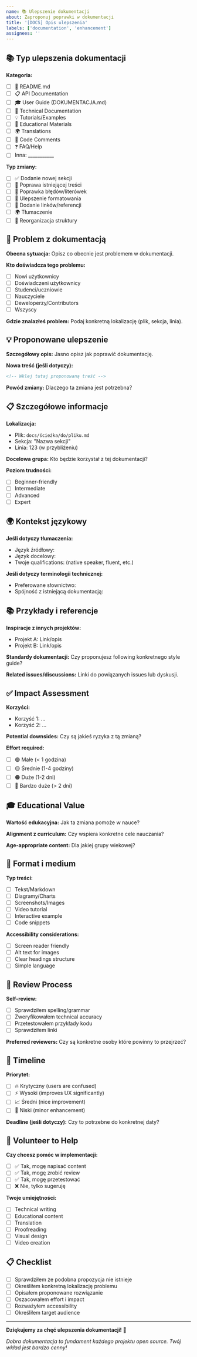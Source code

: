 ```yaml
---
name: 📚 Ulepszenie dokumentacji
about: Zaproponuj poprawki w dokumentacji
title: '[DOCS] Opis ulepszenia'
labels: ['documentation', 'enhancement']
assignees: ''
---
```


## 📚 Typ ulepszenia dokumentacji

**Kategoria:**
- [ ] 📖 README.md
- [ ] 📋 API Documentation
- [ ] 🎓 User Guide (DOKUMENTACJA.md)
- [ ] 🔧 Technical Documentation
- [ ] 💡 Tutorials/Examples
- [ ] 🏫 Educational Materials
- [ ] 🌍 Translations
- [ ] 📱 Code Comments
- [ ] ❓ FAQ/Help
- [ ] Inna: ___________

**Typ zmiany:**
- [ ] ✅ Dodanie nowej sekcji
- [ ] 📝 Poprawa istniejącej treści
- [ ] 🔧 Poprawka błędów/literówek
- [ ] 🎨 Ulepszenie formatowania
- [ ] 🔗 Dodanie linków/referencji
- [ ] 🌍 Tłumaczenie
- [ ] 🧹 Reorganizacja struktury

## 🎯 Problem z dokumentacją

**Obecna sytuacja:**
Opisz co obecnie jest problemem w dokumentacji.

**Kto doświadcza tego problemu:**
- [ ] Nowi użytkownicy
- [ ] Doświadczeni użytkownicy
- [ ] Studenci/uczniowie
- [ ] Nauczyciele
- [ ] Deweloperzy/Contributors
- [ ] Wszyscy

**Gdzie znalazłeś problem:**
Podaj konkretną lokalizację (plik, sekcja, linia).

## 💡 Proponowane ulepszenie

**Szczegółowy opis:**
Jasno opisz jak poprawić dokumentację.

**Nowa treść (jeśli dotyczy):**
```markdown
<!-- Wklej tutaj proponowaną treść -->
```

**Powód zmiany:**
Dlaczego ta zmiana jest potrzebna?

## 📋 Szczegółowe informacje

**Lokalizacja:**
- Plik: `docs/ścieżka/do/pliku.md`
- Sekcja: "Nazwa sekcji"
- Linia: 123 (w przybliżeniu)

**Docelowa grupa:**
Kto będzie korzystał z tej dokumentacji?

**Poziom trudności:**
- [ ] Beginner-friendly
- [ ] Intermediate
- [ ] Advanced
- [ ] Expert

## 🌍 Kontekst językowy

**Jeśli dotyczy tłumaczenia:**
- Język źródłowy: 
- Język docelowy: 
- Twoje qualifications: (native speaker, fluent, etc.)

**Jeśli dotyczy terminologii technicznej:**
- Preferowane słownictwo: 
- Spójność z istniejącą dokumentacją: 

## 📚 Przykłady i referencje

**Inspiracje z innych projektów:**
- Projekt A: Link/opis
- Projekt B: Link/opis

**Standardy dokumentacji:**
Czy proponujesz following konkretnego style guide?

**Related issues/discussions:**
Linki do powiązanych issues lub dyskusji.

## ✅ Impact Assessment

**Korzyści:**
- Korzyść 1: ...
- Korzyść 2: ...

**Potential downsides:**
Czy są jakieś ryzyka z tą zmianą?

**Effort required:**
- [ ] 🟢 Małe (< 1 godzina)
- [ ] 🟡 Średnie (1-4 godziny)
- [ ] 🟠 Duże (1-2 dni)
- [ ] 🔴 Bardzo duże (> 2 dni)

## 🎓 Educational Value

**Wartość edukacyjna:**
Jak ta zmiana pomoże w nauce?

**Alignment z curriculum:**
Czy wspiera konkretne cele nauczania?

**Age-appropriate content:**
Dla jakiej grupy wiekowej?

## 📱 Format i medium

**Typ treści:**
- [ ] Tekst/Markdown
- [ ] Diagramy/Charts
- [ ] Screenshots/Images
- [ ] Video tutorial
- [ ] Interactive example
- [ ] Code snippets

**Accessibility considerations:**
- [ ] Screen reader friendly
- [ ] Alt text for images
- [ ] Clear headings structure
- [ ] Simple language

## 🔄 Review Process

**Self-review:**
- [ ] Sprawdziłem spelling/grammar
- [ ] Zweryfikowałem technical accuracy
- [ ] Przetestowałem przykłady kodu
- [ ] Sprawdziłem linki

**Preferred reviewers:**
Czy są konkretne osoby które powinny to przejrzeć?

## 📅 Timeline

**Priorytet:**
- [ ] 🔥 Krytyczny (users are confused)
- [ ] ⚡ Wysoki (improves UX significantly)
- [ ] 📈 Średni (nice improvement)
- [ ] 🔮 Niski (minor enhancement)

**Deadline (jeśli dotyczy):**
Czy to potrzebne do konkretnej daty?

## 💪 Volunteer to Help

**Czy chcesz pomóc w implementacji:**
- [ ] ✅ Tak, mogę napisać content
- [ ] ✅ Tak, mogę zrobić review
- [ ] ✅ Tak, mogę przetestować
- [ ] ❌ Nie, tylko sugeruję

**Twoje umiejętności:**
- [ ] Technical writing
- [ ] Educational content
- [ ] Translation
- [ ] Proofreading
- [ ] Visual design
- [ ] Video creation

## 📋 Checklist

- [ ] Sprawdziłem że podobna propozycja nie istnieje
- [ ] Określiłem konkretną lokalizację problemu
- [ ] Opisałem proponowane rozwiązanie
- [ ] Oszacowałem effort i impact
- [ ] Rozważyłem accessibility
- [ ] Określiłem target audience

---

**Dziękujemy za chęć ulepszenia dokumentacji! 📖**

*Dobra dokumentacja to fundament każdego projektu open source. Twój wkład jest bardzo cenny!*